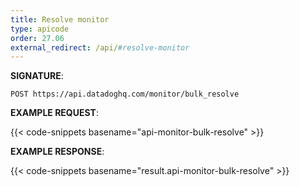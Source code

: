```yaml
---
title: Resolve monitor
type: apicode
order: 27.06
external_redirect: /api/#resolve-monitor
---
```


**SIGNATURE**:

`POST https://api.datadoghq.com/monitor/bulk_resolve`

**EXAMPLE REQUEST**:

{{< code-snippets basename="api-monitor-bulk-resolve" >}}

**EXAMPLE RESPONSE**:

{{< code-snippets basename="result.api-monitor-bulk-resolve" >}}
